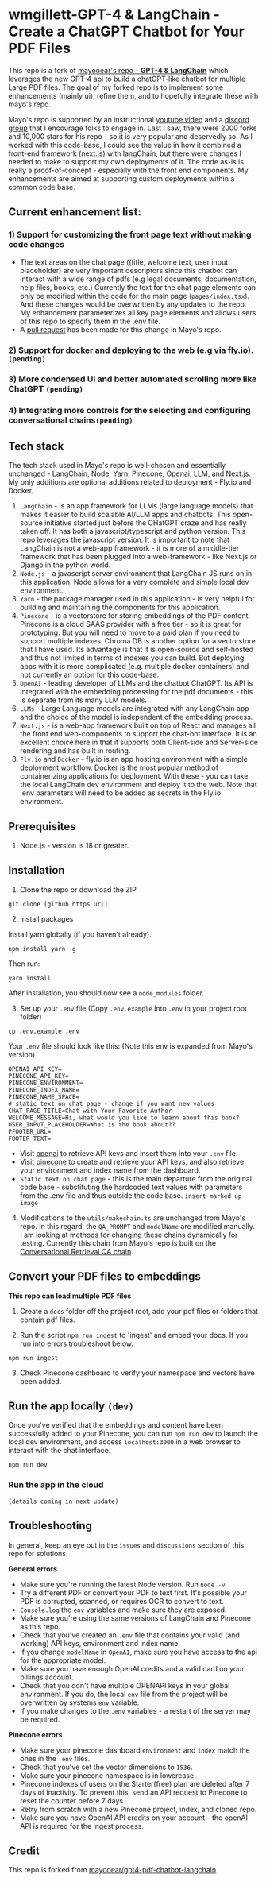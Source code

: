 # wmgillett-GPT-4 & LangChain - Create a ChatGPT Chatbot for Your PDF Files
This repo is a fork of [mayooear's repo - **GPT-4 & LangChain**](https://github.com/mayooear/gpt4-pdf-chatbot-langchain) which leverages the new GPT-4 api to build a chatGPT-like chatbot for multiple Large PDF files.  The goal of my forked repo is to implement some enhancements (mainly ui), refine them, and to hopefully integrate these with mayo's repo.

Mayo's repo is supported by an instructional [youtube video](https://www.youtube.com/watch?v=ih9PBGVVOO4) and a [discord group](https://discord.gg/E4Mc77qwjm) that I encourage folks to engage in.
Last I saw, there were 2000 forks and 10,000 stars for his repo - so it is very popular and deservedly so.
As I worked with this code-base, I could see the value in how it combined a front-end framework (next.js) with langChain, but there were changes I needed to make to support my own deployments of it.  The code as-is is really a proof-of-concept - especially with the front end components.  My enhancements are aimed at supporting custom deployments within a common code base.

## Current enhancement list:
### 1) Support for customizing the front page text without making code changes
- The text areas on the chat page ((title, welcome text, user input placeholder) are very important descriptors since this chatbot can interact with a wide range of pdfs (e.g legal documents, documentation, help files, books, etc.)  Currently the text for the chat page elements can only be modified within the code for the main page (`pages/index.tsx`).  And these changes would be overwritten by any updates to the repo.  My enhancement parameterizes all key page elements and allows users of this repo to specify them in the .env file.
- A [pull request](https://github.com/mayooear/gpt4-pdf-chatbot-langchain/pull/313) has been made for this change in Mayo's repo.
### 2) Support for docker and deploying to the web (e.g via fly.io). `(pending)`
### 3) More condensed UI and better automated scrolling more like ChatGPT `(pending)`
### 4) Integrating more controls for the selecting and configuring conversational chains`(pending)`

## Tech stack
The tech stack used in Mayo's repo is well-chosen and essentially unchanged - LangChain, Node, Yarn, Pinecone, Openai, LLM, and Next.js.   My only additions are optional additions related to deployment - Fly.io and Docker.

1) `LangChain` - is an app framework for LLMs (large language models) that makes it easier to build scalable AI/LLM apps and chatbots. This open-source initiative started just before the CHatGPT craze and has really taken off.  It has both a javascript/typescript and python version.  This repo leverages the javascript version.  It is important to note that LangChain is not a web-app framework - it is more of a middle-tier framework that has been plugged into a web-framework - like Next.js or Django in the python world. 
2) `Node.js` - a javascript server environment that LangChain JS runs on in this application.  Node allows for a very complete and simple local dev environment.
3) `Yarn` - the package manager used in this application - is very helpful for building and maintaining the components for this application.  
4) `Pinecone` - is a vectorstore for storing embeddings of the PDF content. Pinecone is a cloud SAAS provider with a free tier - so it is great for prototyping.  But you will need to move to a paid plan if you need to support multiple indexes.  Chroma DB is another option for a vectorstore that I have used.  Its advantage is that it is open-source and self-hosted and thus not limited in terms of indexes you can build.  But deploying apps with it is more complicated (e.g. multiple docker containers) and not currently an option for this code-base.
5) `OpenAI` - leading developer of LLMs and the chatbot ChatGPT.  Its API is integrated with the embedding processing for the pdf documents - this is separate from its many LLM models.
6) `LLMs` - Large Language models are integrated with any LangChain app and the choice of the model is independent of the embedding process.
7) `Next.js` - is a web-app framework built on top of React and manages all the front end web-components to support the chat-bot interface.  It is an excellent choice here in that it supports both Client-side and Server-side rendering and has built in routing. 
8) `Fly.io` and `Docker` - fly.io is an app hosting environment with a simple deployment workflow.  Docker is the most popular method of containerizing applications for deployment.  With these - you can take the local LangChain dev environment and deploy it to the web. Note that .env parameters will need to be added as secrets in the Fly.io environment.     

## Prerequisites
1) Node.js - version is 18 or greater.

## Installation
1. Clone the repo or download the ZIP
```
git clone [github https url]
```
2. Install packages

Install yarn globally (if you haven't already).
```
npm install yarn -g
```
Then run:
```
yarn install
```
After installation, you should now see a `node_modules` folder.

3. Set up your `.env` file (Copy `.env.example` into `.env` in your project root folder)
```
cp .env.example .env
```
 Your `.env` file should look like this: (Note this env is expanded from Mayo's version)
```
OPENAI_API_KEY=
PINECONE_API_KEY=
PINECONE_ENVIRONMENT=
PINECONE_INDEX_NAME=
PINECONE_NAME_SPACE=
# static text on chat page - change if you want new values
CHAT_PAGE_TITLE=Chat with Your Favorite Author
WELCOME_MESSAGE=Hi, what would you like to learn about this book?
USER_INPUT_PLACEHOLDER=What is the book about??
PFOOTER_URL=
FOOTER_TEXT=
```
- Visit [openai](https://help.openai.com/en/articles/4936850-where-do-i-find-my-secret-api-key) to retrieve API keys and insert them into your `.env` file.
- Visit [pinecone](https://pinecone.io/) to create and retrieve your API keys, and also retrieve your environment and index name from the dashboard.
- `Static text on chat page` - this is the main departure from the original code base - substituting the hardcoded text values with parameters from the .env file and thus outside the code base. 
`insert marked up image`

4. Modifications to the `utils/makechain.ts` are unchanged from Mayo's repo. In this regard, the `QA_PROMPT` and `modelName` are modified manually.  I am looking at methods for changing these chains dynamically for testing.
Currently this chain from Mayo's repo is built on the [Conversational Retrieval QA chain](https://js.langchain.com/docs/modules/chains/index_related_chains/conversational_retrieval).

## Convert your PDF files to embeddings

**This repo can load multiple PDF files**

1. Create a `docs` folder off the project root, add your pdf files or folders that contain pdf files.

2. Run the script `npm run ingest` to 'ingest' and embed your docs. If you run into errors troubleshoot below.
```
npm run ingest
```
3. Check Pinecone dashboard to verify your namespace and vectors have been added.

## Run the app locally `(dev)`

Once you've verified that the embeddings and content have been successfully added to your Pinecone, you can run `npm run dev` to launch the local dev environment, and access `localhost:3000` in a web browser to interact with the chat interface.
```
npm run dev
```
### Run the app in the cloud
`(details coming in next update)`

## Troubleshooting

In general, keep an eye out in the `issues` and `discussions` section of this repo for solutions.

**General errors**

- Make sure you're running the latest Node version. Run `node -v`
- Try a different PDF or convert your PDF to text first. It's possible your PDF is corrupted, scanned, or requires OCR to convert to text.
- `Console.log` the `env` variables and make sure they are exposed.
- Make sure you're using the same versions of LangChain and Pinecone as this repo.
- Check that you've created an `.env` file that contains your valid (and working) API keys, environment and index name.
- If you change `modelName` in `OpenAI`, make sure you have access to the api for the appropriate model.
- Make sure you have enough OpenAI credits and a valid card on your billings account.
- Check that you don't have multiple OPENAPI keys in your global environment. If you do, the local `env` file from the project will be overwritten by systems `env` variable.
- If you make changes to the `.env` variables - a restart of the server may be required.

**Pinecone errors**

- Make sure your pinecone dashboard `environment` and `index` match the ones in the `.env` files.
- Check that you've set the vector dimensions to `1536`.
- Make sure your pinecone namespace is in lowercase.
- Pinecone indexes of users on the Starter(free) plan are deleted after 7 days of inactivity. To prevent this, send an API request to Pinecone to reset the counter before 7 days.
- Retry from scratch with a new Pinecone project, index, and cloned repo.
- Make sure you have OpenAI API credits on your account - the openAI API is required for the ingest process.

## Credit
This repo is forked from [mayooear/gpt4-pdf-chatbot-langchain](https://github.com/mayooear/gpt4-pdf-chatbot-langchain)



